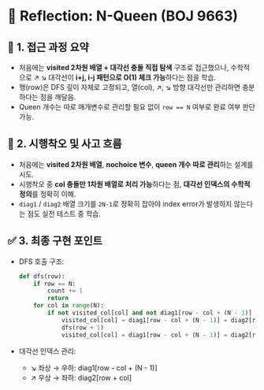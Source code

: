 # 💬 Reflection: N-Queen (BOJ 9663)

## 🧠 1. 접근 과정 요약

- 처음에는 **visited 2차원 배열 + 대각선 충돌 직접 탐색** 구조로 접근했으나, 수학적으로 ↗ ↘ 대각선이 **i+j, i-j 패턴으로 O(1) 체크 가능**하다는 점을 학습.
- 행(row)은 DFS 깊이 자체로 고정되고, 열(col), ↗, ↘ 방향 대각선만 관리하면 충분하다는 점을 깨달음.
- Queen 개수는 따로 매개변수로 관리할 필요 없이 `row == N` 여부로 완료 여부 판단 가능.

## 🔄 2. 시행착오 및 사고 흐름

- 처음에는 **visited 2차원 배열**, **nochoice 변수**, **queen 개수 따로 관리**하는 설계를 시도.
- 시행착오 중 **col 충돌만 1차원 배열로 처리 가능**하다는 점, **대각선 인덱스의 수학적 정의**를 정확히 이해.
- `diag1` / `diag2` 배열 크기를 `2N-1`로 정확히 잡아야 index error가 발생하지 않는다는 점도 실전 테스트 중 학습.

## ✅ 3. 최종 구현 포인트

- DFS 호출 구조:

  ```python
  def dfs(row):
      if row == N:
          count += 1
          return
      for col in range(N):
          if not visited_col[col] and not diag1[row - col + (N - 1)] and not diag2[row + col]:
              visited_col[col] = diag1[row - col + (N - 1)] = diag2[row + col] = True
              dfs(row + 1)
              visited_col[col] = diag1[row - col + (N - 1)] = diag2[row + col] = False
  ```

- 대각선 인덱스 관리:
  - ↘ 좌상 → 우하: diag1[row - col + (N - 1)]
  - ↗ 우상 → 좌하: diag2[row + col]
